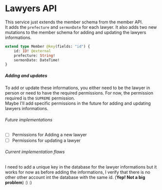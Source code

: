 # Lawyers API

This service just extends the member schema from the member API. <br />
It adds the `prefecture` and `sermonDate` for each lawyer. It also adds two new mutations
to the member schema for adding and updating the lawyers informations.

```graphql
extend type Member @key(fields: "id") {
    id: ID! @external
    prefecture: String!
    sermonDate: DateTime!
}
```

##### Adding and updates
To add or update these informations, you either need to be the lawyer in person or need to have the required
permissions. For now, the permission required is the `SUPREME` permission. <br />
Maybe I'll add specific permissions in the future for adding and updating lawyers informations. <br />

###### Future implementations
- [ ] Permissions for Adding a new lawyer
- [ ] Permissions for updating a lawyer

###### Current implementation flaws
I need to add a unique key in the database for the lawyer informations but it works for now
as before adding the informations, I verify that there is no other other account
int the database with the same id.
(<strong>Yep! Not a big problem</strong>) :) :)